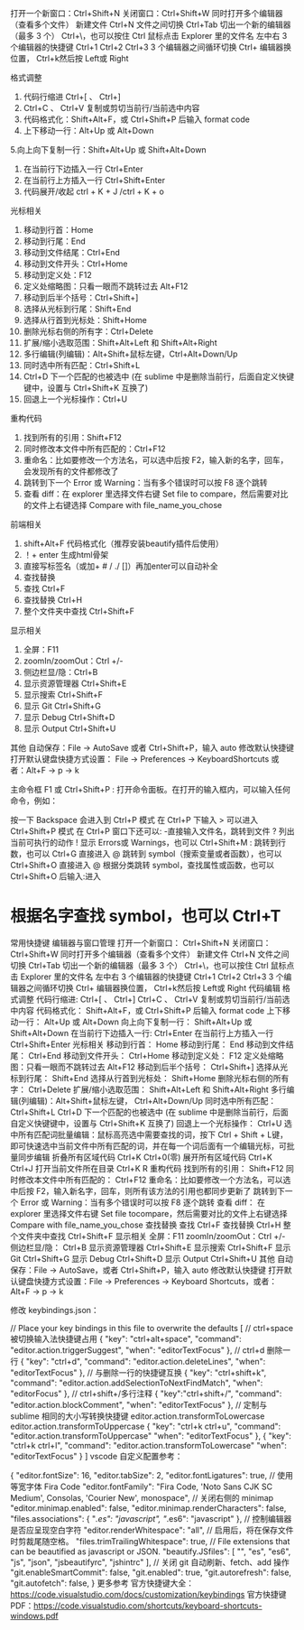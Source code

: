 打开一个新窗口：Ctrl+Shift+N
关闭窗口：Ctrl+Shift+W
同时打开多个编辑器（查看多个文件）
新建文件 Ctrl+N
文件之间切换 Ctrl+Tab
切出一个新的编辑器（最多 3 个） Ctrl+\，也可以按住 Ctrl 鼠标点击 Explorer 里的文件名
左中右 3 个编辑器的快捷键 Ctrl+1 Ctrl+2 Ctrl+3
 3 个编辑器之间循环切换 Ctrl+
 编辑器换位置， Ctrl+k然后按 Left或 Right

 格式调整
1.    代码行缩进 Ctrl+[ 、 Ctrl+]
2.    Ctrl+C 、 Ctrl+V 复制或剪切当前行/当前选中内容
3.    代码格式化：Shift+Alt+F，或 Ctrl+Shift+P 后输入 format code
4.    上下移动一行：Alt+Up 或 Alt+Down
   
5.向上向下复制一行：Shift+Alt+Up 或 Shift+Alt+Down
1.    在当前行下边插入一行 Ctrl+Enter
2.    在当前行上方插入一行 Ctrl+Shift+Enter
3.    代码展开/收起 ctrl + K + J /ctrl + K + o


光标相关
1.    移动到行首：Home
2.    移动到行尾：End
3.    移动到文件结尾：Ctrl+End
4.    移动到文件开头：Ctrl+Home
5.    移动到定义处：F12
6.    定义处缩略图：只看一眼而不跳转过去 Alt+F12
7.    移动到后半个括号：Ctrl+Shift+]
8.    选择从光标到行尾：Shift+End
9.    选择从行首到光标处：Shift+Home
10. 删除光标右侧的所有字：Ctrl+Delete
11. 扩展/缩小选取范围：Shift+Alt+Left 和 Shift+Alt+Right
12. 多行编辑(列编辑)：Alt+Shift+鼠标左键，Ctrl+Alt+Down/Up
13. 同时选中所有匹配：Ctrl+Shift+L
14. Ctrl+D 下一个匹配的也被选中 (在 sublime 中是删除当前行，后面自定义快键键中，设置与 Ctrl+Shift+K 互换了)
15. 回退上一个光标操作：Ctrl+U


重构代码
1.    找到所有的引用：Shift+F12
2.    同时修改本文件中所有匹配的：Ctrl+F12
3.    重命名：比如要修改一个方法名，可以选中后按 F2，输入新的名字，回车，会发现所有的文件都修改了
4.    跳转到下一个 Error 或 Warning：当有多个错误时可以按 F8 逐个跳转
5.    查看 diff：在 explorer 里选择文件右键 Set file to compare，然后需要对比的文件上右键选择 Compare with file_name_you_chose


前端相关

1.  shift+Alt+F 代码格式化（推荐安装beautify插件后使用）
2.  ！+ enter 生成html骨架
3.  直接写标签名（或加+ # / ./ []）再加enter可以自动补全
4.  查找替换
1.    查找 Ctrl+F
2.    查找替换 Ctrl+H
3.    整个文件夹中查找 Ctrl+Shift+F

显示相关
1.    全屏：F11
2.    zoomIn/zoomOut：Ctrl +/-
3.    侧边栏显/隐：Ctrl+B
4.    显示资源管理器 Ctrl+Shift+E
5.    显示搜索 Ctrl+Shift+F
6.    显示 Git Ctrl+Shift+G
7.    显示 Debug Ctrl+Shift+D
8.    显示 Output Ctrl+Shift+U



其他
自动保存：File -> AutoSave
或者 Ctrl+Shift+P，输入 auto
修改默认快捷键
打开默认键盘快捷方式设置：
File -> Preferences -> KeyboardShortcuts
或者：Alt+F -> p -> k











主命令框
F1 或 Ctrl+Shift+P : 打开命令面板。在打开的输入框内，可以输入任何命令，例如：

按一下 Backspace 会进入到 Ctrl+P 模式
在 Ctrl+P 下输入 > 可以进入 Ctrl+Shift+P 模式
在 Ctrl+P 窗口下还可以:
-直接输入文件名，跳转到文件
? 列出当前可执行的动作
! 显示 Errors或 Warnings，也可以 Ctrl+Shift+M
: 跳转到行数，也可以 Ctrl+G 直接进入
@ 跳转到 symbol（搜索变量或者函数），也可以 Ctrl+Shift+O 直接进入
@ 根据分类跳转 symbol，查找属性或函数，也可以 Ctrl+Shift+O 后输入:进入
# 根据名字查找 symbol，也可以 Ctrl+T
常用快捷键
编辑器与窗口管理
打开一个新窗口： Ctrl+Shift+N
关闭窗口： Ctrl+Shift+W
同时打开多个编辑器（查看多个文件）
新建文件 Ctrl+N
文件之间切换 Ctrl+Tab
切出一个新的编辑器（最多 3 个） Ctrl+\，也可以按住 Ctrl 鼠标点击 Explorer 里的文件名
左中右 3 个编辑器的快捷键 Ctrl+1 Ctrl+2 Ctrl+3
3 个编辑器之间循环切换 Ctrl+
编辑器换位置， Ctrl+k然后按 Left或 Right
代码编辑
格式调整
代码行缩进: Ctrl+[ 、 Ctrl+]
Ctrl+C 、 Ctrl+V 复制或剪切当前行/当前选中内容
代码格式化： Shift+Alt+F，或 Ctrl+Shift+P 后输入 format code
上下移动一行： Alt+Up 或 Alt+Down
向上向下复制一行： Shift+Alt+Up 或 Shift+Alt+Down
在当前行下边插入一行: Ctrl+Enter
在当前行上方插入一行 Ctrl+Shift+Enter
光标相关
移动到行首： Home
移动到行尾： End
移动到文件结尾： Ctrl+End
移动到文件开头： Ctrl+Home
移动到定义处： F12
定义处缩略图：只看一眼而不跳转过去 Alt+F12
移动到后半个括号： Ctrl+Shift+]
选择从光标到行尾： Shift+End
选择从行首到光标处： Shift+Home
删除光标右侧的所有字： Ctrl+Delete
扩展/缩小选取范围： Shift+Alt+Left 和 Shift+Alt+Right
多行编辑(列编辑)：Alt+Shift+鼠标左键， Ctrl+Alt+Down/Up
同时选中所有匹配： Ctrl+Shift+L
Ctrl+D 下一个匹配的也被选中 (在 sublime 中是删除当前行，后面自定义快键键中，设置与 Ctrl+Shift+K 互换了)
回退上一个光标操作： Ctrl+U
选中所有匹配词批量编辑：鼠标高亮选中需要查找的词，按下 Ctrl + Shift + L键，即可快速选中当前文件中所有匹配的词，并在每一个词后面有一个编辑光标，可批量同步编辑
折叠所有区域代码 Ctrl+K Ctrl+0(零)
展开所有区域代码 Ctrl+K Ctrl+J
打开当前文件所在目录 Ctrl+K R
重构代码
找到所有的引用： Shift+F12
同时修改本文件中所有匹配的： Ctrl+F12
重命名：比如要修改一个方法名，可以选中后按 F2，输入新名字，回车，则所有该方法的引用也都同步更新了
跳转到下一个 Error 或 Warning：当有多个错误时可以按 F8 逐个跳转
查看 diff： 在 explorer 里选择文件右键 Set file tocompare，然后需要对比的文件上右键选择 Compare with file_name_you_chose
查找替换
查找 Ctrl+F
查找替换 Ctrl+H
整个文件夹中查找 Ctrl+Shift+F
显示相关
全屏：F11
zoomIn/zoomOut：Ctrl +/-
侧边栏显/隐： Ctrl+B
显示资源管理器 Ctrl+Shift+E
显示搜索 Ctrl+Shift+F
显示 Git Ctrl+Shift+G
显示 Debug Ctrl+Shift+D
显示 Output Ctrl+Shift+U
其他
自动保存：File -> AutoSave，或者 Ctrl+Shift+P，输入 auto
修改默认快捷键
打开默认键盘快捷方式设置：File -> Preferences -> Keyboard Shortcuts，或者：Alt+F -> p -> k

修改 keybindings.json：

// Place your key bindings in this file to overwrite the defaults
[
    // ctrl+space 被切换输入法快捷键占用
    {
        "key": "ctrl+alt+space",
        "command": "editor.action.triggerSuggest",
        "when": "editorTextFocus"
    },
    // ctrl+d 删除一行
    {
        "key": "ctrl+d",
        "command": "editor.action.deleteLines",
        "when": "editorTextFocus"
    },
    // 与删除一行的快捷键互换
    {
        "key": "ctrl+shift+k",
        "command": "editor.action.addSelectionToNextFindMatch",
        "when": "editorFocus"
    },
    // ctrl+shift+/多行注释
    {
        "key":"ctrl+shift+/",
        "command": "editor.action.blockComment",
        "when": "editorTextFocus"
    },
    // 定制与 sublime 相同的大小写转换快捷键
    editor.action.transformToLowercase
    editor.action.transformToUppercase
    {
        "key": "ctrl+k ctrl+u",
        "command": "editor.action.transformToUppercase"
        "when": "editorTextFocus"
    },
    {
        "key": "ctrl+k ctrl+l",
        "command": "editor.action.transformToLowercase"
        "when": "editorTextFocus"
    }
]
vscode 自定义配置参考：

{
    "editor.fontSize": 16,
    "editor.tabSize": 2,
    "editor.fontLigatures": true,
        // 使用等宽字体 Fira Code
    "editor.fontFamily": "Fira Code, 'Noto Sans CJK SC Medium', Consolas, 'Courier New', monospace",
        // 关闭右侧的 minimap
    "editor.minimap.enabled": false,
    "editor.minimap.renderCharacters": false,
    "files.associations": {
        "*.es": "javascript",
        "*.es6": "javascript"
    },
    // 控制编辑器是否应呈现空白字符
    "editor.renderWhitespace": "all",
    // 启用后，将在保存文件时剪裁尾随空格。
    "files.trimTrailingWhitespace": true,
    // File extensions that can be beautified as javascript or JSON.
    "beautify.JSfiles": [
        "",
        "es",
        "es6",
        "js",
        "json",
        "jsbeautifyrc",
        "jshintrc"
    ],
    // 关闭 git 自动刷新、fetch、add 操作
    "git.enableSmartCommit": false,
    "git.enabled": true,
    "git.autorefresh": false,
    "git.autofetch": false,
}
更多参考
官方快捷键大全：https://code.visualstudio.com/docs/customization/keybindings
官方快捷键PDF：https://code.visualstudio.com/shortcuts/keyboard-shortcuts-windows.pdf
